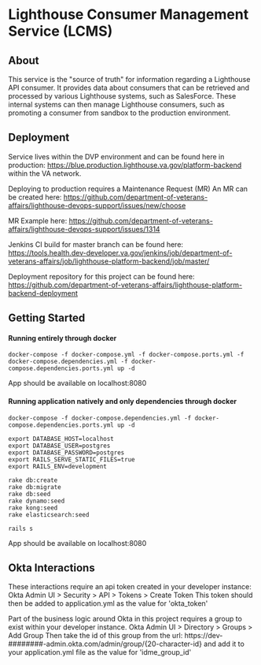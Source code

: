 # Lighthouse Consumer Management Service (LCMS) 

## About

This service is the "source of truth" for information regarding a Lighthouse API consumer.
It provides data about consumers that can be retrieved and processed by various Lighthouse systems, such as SalesForce.
These internal systems can then manage Lighthouse consumers, such as promoting a consumer from sandbox to the production environment.

## Deployment

Service lives within the DVP environment and can be found here in production: https://blue.production.lighthouse.va.gov/platform-backend
within the VA network. 

Deploying to production requires a Maintenance Request (MR)
An MR can be created here: https://github.com/department-of-veterans-affairs/lighthouse-devops-support/issues/new/choose

MR Example here: https://github.com/department-of-veterans-affairs/lighthouse-devops-support/issues/1314

Jenkins CI build for master branch can be found here: https://tools.health.dev-developer.va.gov/jenkins/job/department-of-veterans-affairs/job/lighthouse-platform-backend/job/master/

Deployment repository for this project can be found here: https://github.com/department-of-veterans-affairs/lighthouse-platform-backend-deployment


## Getting Started

#### Running entirely through docker
```
docker-compose -f docker-compose.yml -f docker-compose.ports.yml -f docker-compose.dependencies.yml -f docker-compose.dependencies.ports.yml up -d
```
App should be available on localhost:8080

#### Running application natively and only dependencies through docker
```
docker-compose -f docker-compose.dependencies.yml -f docker-compose.dependencies.ports.yml up -d

export DATABASE_HOST=localhost
export DATABASE_USER=postgres
export DATABASE_PASSWORD=postgres
export RAILS_SERVE_STATIC_FILES=true
export RAILS_ENV=development

rake db:create
rake db:migrate
rake db:seed
rake dynamo:seed
rake kong:seed
rake elasticsearch:seed

rails s
```
App should be available on localhost:8080


## Okta Interactions
These interactions require an api token created in your developer instance:
Okta Admin UI > Security > API > Tokens > Create Token
This token should then be added to application.yml as the value for 'okta_token'

Part of the business logic around Okta in this project requires a group to exist within your developer instance.
Okta Admin UI > Directory > Groups > Add Group
Then take the id of this group from the url:
https://dev-########-admin.okta.com/admin/group/{20-character-id}
and add it to your application.yml file as the value for 'idme_group_id'
